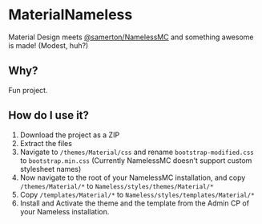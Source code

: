 # MaterialNameless
Material Design meets [@samerton/NamelessMC](https://github.com/samerton/NamelessMC/) and something awesome is made! (Modest, huh?)

## Why?
Fun project.

## How do I use it?
1. Download the project as a ZIP
2. Extract the files
3. Navigate to `/themes/Material/css` and rename `bootstrap-modified.css` to `bootstrap.min.css` (Currently NamelessMC doesn't support custom stylesheet names)
4. Now navigate to the root of your NamelessMC installation, and copy `/themes/Material/*` to `Nameless/styles/themes/Material/*`
5. Copy `/templates/Material/*` to `Nameless/styles/templates/Material/*`
6. Install and Activate the theme and the template from the Admin CP of your Nameless installation.

